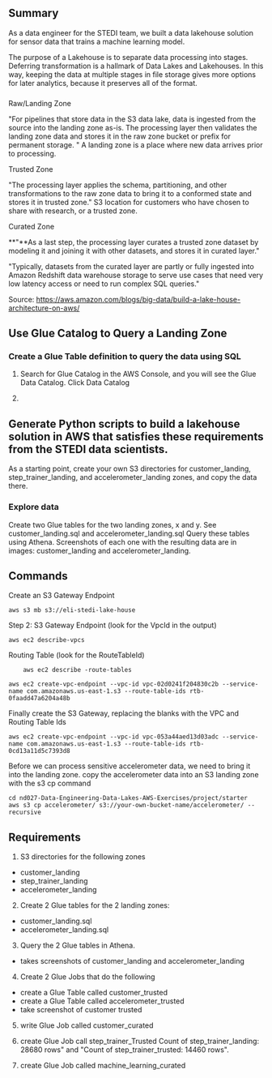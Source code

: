 
## Summary

As a data engineer for the STEDI team, we built a data lakehouse solution for sensor data that trains a machine learning model.

The purpose of a Lakehouse is to separate data processing into stages. Deferring transformation is a hallmark of Data Lakes and Lakehouses. In this way, keeping the data at multiple stages in file storage gives more options for later analytics, because it preserves all of the format. 

### 

Raw/Landing Zone

"For pipelines that store data in the S3 data lake, data is ingested from the source into the landing zone as-is. The processing layer then validates the landing zone data and stores it in the raw zone bucket or prefix for permanent storage. "
A landing zone is a place where new data arrives prior to processing.

Trusted Zone

"The processing layer applies the schema, partitioning, and other transformations to the raw zone data to bring it to a conformed state and stores it in trusted zone."
S3 location for customers who have chosen to share with research, or a trusted zone.

Curated Zone

**"**As a last step, the processing layer curates a trusted zone dataset by modeling it and joining it with other datasets, and stores it in curated layer."

"Typically, datasets from the curated layer are partly or fully ingested into Amazon Redshift data warehouse storage to serve use cases that need very low latency access or need to run complex SQL queries."

Source: https://aws.amazon.com/blogs/big-data/build-a-lake-house-architecture-on-aws/

## Use Glue Catalog to Query a Landing Zone

### Create a Glue Table definition to query the data using SQL

1. Search for Glue Catalog in the AWS Console, and you will see the Glue Data Catalog. Click Data Catalog

2. 

##  Generate Python scripts to build a lakehouse solution in AWS that satisfies these requirements from the STEDI data scientists.

As a starting point, create your own S3 directories for customer_landing, step_trainer_landing, and accelerometer_landing zones, and copy the data there.

### Explore data
Create two Glue tables for the two landing zones, x and y. See customer_landing.sql and accelerometer_landing.sql
Query these tables using Athena. Screenshots of each one with the resulting data are in images: customer_landing and accelerometer_landing.

## Commands


Create an S3 Gateway Endpoint
```
aws s3 mb s3://eli-stedi-lake-house
```


Step 2: S3 Gateway Endpoint (look for the VpcId in the output)
```
aws ec2 describe-vpcs
```


Routing Table (look for the RouteTableId)

```
    aws ec2 describe -route-tables
```


```
aws ec2 create-vpc-endpoint --vpc-id vpc-02d0241f204830c2b --service-name com.amazonaws.us-east-1.s3 --route-table-ids rtb-0faadd47a6204a48b
```

Finally create the S3 Gateway, replacing the blanks with the VPC and Routing Table Ids
```
aws ec2 create-vpc-endpoint --vpc-id vpc-053a44aed13d03adc --service-name com.amazonaws.us-east-1.s3 --route-table-ids rtb-0cd13a11d5c7393d8
```


Before we can process sensitive accelerometer data, we need to bring it into the landing zone.
copy the accelerometer data into an S3 landing zone with the s3 cp command
```
cd nd027-Data-Engineering-Data-Lakes-AWS-Exercises/project/starter
aws s3 cp accelerometer/ s3://your-own-bucket-name/accelerometer/ --recursive
```

## Requirements

1. S3 directories for the following zones
- customer_landing
- step_trainer_landing
- accelerometer_landing 

2. Create 2 Glue tables for the 2 landing zones:
- customer_landing.sql
- accelerometer_landing.sql

3. Query the 2 Glue tables in Athena.
- takes screenshots of customer_landing and accelerometer_landing

4. Create 2 Glue Jobs that do the following

- create a Glue Table called customer_trusted
- create a Glue Table called accelerometer_trusted
- take screenshot of customer trusted

5. write Glue Job called customer_curated

6. create Glue Job call step_trainer_Trusted
Count of step_trainer_landing: 28680 rows" and "Count of step_trainer_trusted: 14460 rows".

7. create Glue Job called machine_learning_curated

